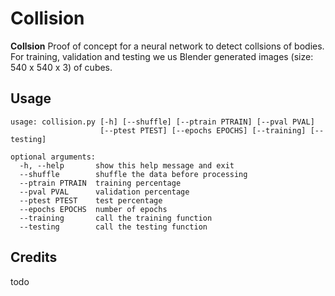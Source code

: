 # Collision

**Collsion** Proof of concept for a neural network to detect collsions of bodies. For training, validation and testing we us Blender generated images (size: 540 x 540 x 3) of cubes.

## Usage
```shell
usage: collision.py [-h] [--shuffle] [--ptrain PTRAIN] [--pval PVAL]
                    [--ptest PTEST] [--epochs EPOCHS] [--training] [--testing]

optional arguments:
  -h, --help       show this help message and exit
  --shuffle        shuffle the data before processing
  --ptrain PTRAIN  training percentage
  --pval PVAL      validation percentage
  --ptest PTEST    test percentage
  --epochs EPOCHS  number of epochs
  --training       call the training function
  --testing        call the testing function
```

## Credits
  todo

